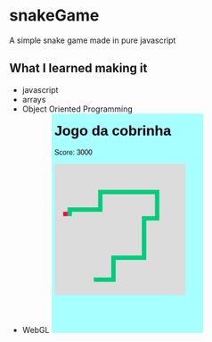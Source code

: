 # snakeGame
A simple snake game made in pure javascript
## What I learned making it
* javascript
* arrays
* Object Oriented Programming
* WebGL
![screenshot from the game](./PrintScreen.png)